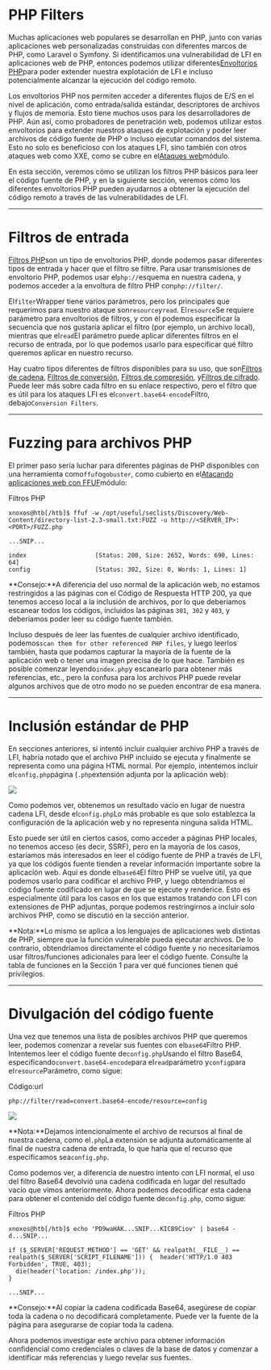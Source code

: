 # PHP Filters

Muchas aplicaciones web populares se desarrollan en PHP, junto con varias aplicaciones web personalizadas construidas con diferentes marcos de PHP, como Laravel o Symfony. Si identificamos una vulnerabilidad de LFI en aplicaciones web de PHP, entonces podemos utilizar diferentes[Envoltorios PHP](https://www.php.net/manual/en/wrappers.php.php)para poder extender nuestra explotación de LFI e incluso potencialmente alcanzar la ejecución del código remoto.

Los envoltorios PHP nos permiten acceder a diferentes flujos de E/S en el nivel de aplicación, como entrada/salida estándar, descriptores de archivos y flujos de memoria. Esto tiene muchos usos para los desarrolladores de PHP. Aún así, como probadores de penetración web, podemos utilizar estos envoltorios para extender nuestros ataques de explotación y poder leer archivos de código fuente de PHP o incluso ejecutar comandos del sistema. Esto no solo es beneficioso con los ataques LFI, sino también con otros ataques web como XXE, como se cubre en el[Ataques web](https://academy.hackthebox.com/module/details/134)módulo.

En esta sección, veremos cómo se utilizan los filtros PHP básicos para leer el código fuente de PHP, y en la siguiente sección, veremos cómo los diferentes envoltorios PHP pueden ayudarnos a obtener la ejecución del código remoto a través de las vulnerabilidades de LFI.

---

# **Filtros de entrada**

[Filtros PHP](https://www.php.net/manual/en/filters.php)son un tipo de envoltorios PHP, donde podemos pasar diferentes tipos de entrada y hacer que el filtro se filtre. Para usar transmisiones de envoltorio PHP, podemos usar el`php://`esquema en nuestra cadena, y podemos acceder a la envoltura de filtro PHP con`php://filter/`.

El`filter`Wrapper tiene varios parámetros, pero los principales que requerimos para nuestro ataque son`resource`y`read`. El`resource`Se requiere parámetro para envoltorios de filtros, y con él podemos especificar la secuencia que nos gustaría aplicar el filtro (por ejemplo, un archivo local), mientras que el`read`El parámetro puede aplicar diferentes filtros en el recurso de entrada, por lo que podemos usarlo para especificar qué filtro queremos aplicar en nuestro recurso.

Hay cuatro tipos diferentes de filtros disponibles para su uso, que son[Filtros de cadena](https://www.php.net/manual/en/filters.string.php), [Filtros de conversión](https://www.php.net/manual/en/filters.convert.php), [Filtros de compresión](https://www.php.net/manual/en/filters.compression.php), y[Filtros de cifrado](https://www.php.net/manual/en/filters.encryption.php). Puede leer más sobre cada filtro en su enlace respectivo, pero el filtro que es útil para los ataques LFI es el`convert.base64-encode`Filtro, debajo`Conversion Filters`.

---

# **Fuzzing para archivos PHP**

El primer paso sería luchar para diferentes páginas de PHP disponibles con una herramienta como`ffuf`o`gobuster`, como cubierto en el[Atacando aplicaciones web con FFUF](https://academy.hackthebox.com/module/details/54)módulo:

Filtros PHP

```
xnoxos@htb[/htb]$ ffuf -w /opt/useful/seclists/Discovery/Web-Content/directory-list-2.3-small.txt:FUZZ -u http://<SERVER_IP>:<PORT>/FUZZ.php

...SNIP...

index                   [Status: 200, Size: 2652, Words: 690, Lines: 64]
config                  [Status: 302, Size: 0, Words: 1, Lines: 1]

```

**Consejo:**A diferencia del uso normal de la aplicación web, no estamos restringidos a las páginas con el Código de Respuesta HTTP 200, ya que tenemos acceso local a la inclusión de archivos, por lo que deberíamos escanear todos los códigos, incluidos las páginas `301`,` 302` y `403`, y deberíamos poder leer su código fuente también.

Incluso después de leer las fuentes de cualquier archivo identificado, podemos`scan them for other referenced PHP files`, y luego leerlos también, hasta que podamos capturar la mayoría de la fuente de la aplicación web o tener una imagen precisa de lo que hace. También es posible comenzar leyendo`index.php`y escanearlo para obtener más referencias, etc., pero la confusa para los archivos PHP puede revelar algunos archivos que de otro modo no se pueden encontrar de esa manera.

---

# **Inclusión estándar de PHP**

En secciones anteriores, si intentó incluir cualquier archivo PHP a través de LFI, habría notado que el archivo PHP incluido se ejecuta y finalmente se representa como una página HTML normal. Por ejemplo, intentemos incluir el`config.php`página (`.php`extensión adjunta por la aplicación web):

![](https://academy.hackthebox.com/storage/modules/23/lfi_config_failed.png)

Como podemos ver, obtenemos un resultado vacío en lugar de nuestra cadena LFI, desde el`config.php`Lo más probable es que solo establezca la configuración de la aplicación web y no representa ninguna salida HTML.

Esto puede ser útil en ciertos casos, como acceder a páginas PHP locales, no tenemos acceso (es decir, SSRF), pero en la mayoría de los casos, estaríamos más interesados en leer el código fuente de PHP a través de LFI, ya que los códigos fuente tienden a revelar información importante sobre la aplicación web. Aquí es donde el`base64`El filtro PHP se vuelve útil, ya que podemos usarlo para codificar el archivo PHP, y luego obtendríamos el código fuente codificado en lugar de que se ejecute y renderice. Esto es especialmente útil para los casos en los que estamos tratando con LFI con extensiones de PHP adjuntas, porque podemos restringirnos a incluir solo archivos PHP, como se discutió en la sección anterior.

**Nota:**Lo mismo se aplica a los lenguajes de aplicaciones web distintas de PHP, siempre que la función vulnerable pueda ejecutar archivos. De lo contrario, obtendríamos directamente el código fuente y no necesitaríamos usar filtros/funciones adicionales para leer el código fuente. Consulte la tabla de funciones en la Sección 1 para ver qué funciones tienen qué privilegios.

---

# **Divulgación del código fuente**

Una vez que tenemos una lista de posibles archivos PHP que queremos leer, podemos comenzar a revelar sus fuentes con el`base64`Filtro PHP. Intentemos leer el código fuente de`config.php`Usando el filtro Base64, especificando`convert.base64-encode`para el`read`parámetro y`config`para el`resource`Parámetro, como sigue:

Código:url

```
php://filter/read=convert.base64-encode/resource=config

```

![](https://academy.hackthebox.com/storage/modules/23/lfi_config_wrapper.png)

**Nota:**Dejamos intencionalmente el archivo de recursos al final de nuestra cadena, como el`.php`La extensión se adjunta automáticamente al final de nuestra cadena de entrada, lo que haría que el recurso que especificamos sea`config.php`.

Como podemos ver, a diferencia de nuestro intento con LFI normal, el uso del filtro Base64 devolvió una cadena codificada en lugar del resultado vacío que vimos anteriormente. Ahora podemos decodificar esta cadena para obtener el contenido del código fuente de`config.php`, como sigue:

Filtros PHP

```
xnoxos@htb[/htb]$ echo 'PD9waHAK...SNIP...KICB9Ciov' | base64 -d...SNIP...

if ($_SERVER['REQUEST_METHOD'] == 'GET' && realpath(__FILE__) == realpath($_SERVER['SCRIPT_FILENAME'])) {  header('HTTP/1.0 403 Forbidden', TRUE, 403);
  die(header('location: /index.php'));
}

...SNIP...

```

**Consejo:**Al copiar la cadena codificada Base64, asegúrese de copiar toda la cadena o no decodificará completamente. Puede ver la fuente de la página para asegurarse de copiar toda la cadena.

Ahora podemos investigar este archivo para obtener información confidencial como credenciales o claves de la base de datos y comenzar a identificar más referencias y luego revelar sus fuentes.